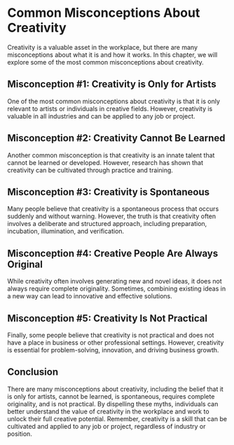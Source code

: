 Common Misconceptions About Creativity
===============================================================

Creativity is a valuable asset in the workplace, but there are many misconceptions about what it is and how it works. In this chapter, we will explore some of the most common misconceptions about creativity.

Misconception #1: Creativity is Only for Artists
------------------------------------------------

One of the most common misconceptions about creativity is that it is only relevant to artists or individuals in creative fields. However, creativity is valuable in all industries and can be applied to any job or project.

Misconception #2: Creativity Cannot Be Learned
----------------------------------------------

Another common misconception is that creativity is an innate talent that cannot be learned or developed. However, research has shown that creativity can be cultivated through practice and training.

Misconception #3: Creativity is Spontaneous
-------------------------------------------

Many people believe that creativity is a spontaneous process that occurs suddenly and without warning. However, the truth is that creativity often involves a deliberate and structured approach, including preparation, incubation, illumination, and verification.

Misconception #4: Creative People Are Always Original
-----------------------------------------------------

While creativity often involves generating new and novel ideas, it does not always require complete originality. Sometimes, combining existing ideas in a new way can lead to innovative and effective solutions.

Misconception #5: Creativity Is Not Practical
---------------------------------------------

Finally, some people believe that creativity is not practical and does not have a place in business or other professional settings. However, creativity is essential for problem-solving, innovation, and driving business growth.

Conclusion
----------

There are many misconceptions about creativity, including the belief that it is only for artists, cannot be learned, is spontaneous, requires complete originality, and is not practical. By dispelling these myths, individuals can better understand the value of creativity in the workplace and work to unlock their full creative potential. Remember, creativity is a skill that can be cultivated and applied to any job or project, regardless of industry or position.
